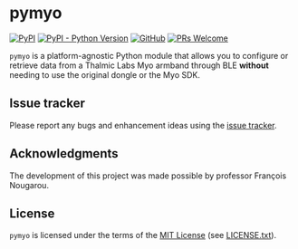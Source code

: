 pymyo
=====

[![PyPI](https://img.shields.io/pypi/v/pymyo)](https://pypi.org/project/pymyo/)
[![PyPI - Python Version](https://img.shields.io/pypi/pyversions/pymyo)](https://pypi.org/project/pymyo/)
[![GitHub](https://img.shields.io/github/license/Crimson-Crow/pymyo)]((https://github.com/Crimson-Crow/pymyo/blob/main/LICENSE.txt))
[![PRs Welcome](https://img.shields.io/badge/PRs-welcome-brightgreen.svg)](https://makeapullrequest.com)

`pymyo` is a platform-agnostic Python module that allows you to configure or retrieve data from a Thalmic Labs Myo armband through BLE **without** needing to use the original dongle or the Myo SDK.

Issue tracker
-------------

Please report any bugs and enhancement ideas using the [issue tracker](https://github.com/Crimson-Crow/pymyo/issues).

Acknowledgments
---------------

The development of this project was made possible by professor François Nougarou.

License
-------

`pymyo` is licensed under the terms of the [MIT License](https://opensource.org/licenses/MIT) (see [LICENSE.txt](https://github.com/Crimson-Crow/pymyo/blob/master/LICENSE.txt)).
